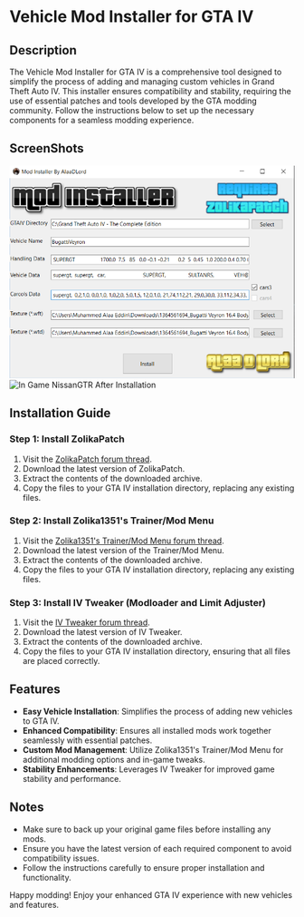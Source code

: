 # Vehicle Mod Installer for GTA IV

## Description

The Vehicle Mod Installer for GTA IV is a comprehensive tool designed to simplify the process of adding and managing
custom vehicles in Grand Theft Auto IV. This installer ensures compatibility and stability, requiring the use of
essential patches and tools developed by the GTA modding community. Follow the instructions below to set up the
necessary components for a seamless modding experience.

## ScreenShots

![Mod Installer By AlaaDLord](screenshots/1.png)
![In Game NissanGTR After Installation](screenshots/2.png)

## Installation Guide

### Step 1: Install ZolikaPatch

1. Visit the [ZolikaPatch forum thread](https://gtaforums.com/topic/955449-iv-zolikapatch/).
2. Download the latest version of ZolikaPatch.
3. Extract the contents of the downloaded archive.
4. Copy the files to your GTA IV installation directory, replacing any existing files.

### Step 2: Install Zolika1351's Trainer/Mod Menu

1. Visit
   the [Zolika1351's Trainer/Mod Menu forum thread](https://gtaforums.com/topic/896795-1000-1080-zolika1351s-trainermod-menu-rewritten/).
2. Download the latest version of the Trainer/Mod Menu.
3. Extract the contents of the downloaded archive.
4. Copy the files to your GTA IV installation directory, replacing any existing files.

### Step 3: Install IV Tweaker (Modloader and Limit Adjuster)

1. Visit
   the [IV Tweaker forum thread](https://gtaforums.com/topic/979531-iv-tweaker-modloader-limit-adjuster-for-gta-iv).
2. Download the latest version of IV Tweaker.
3. Extract the contents of the downloaded archive.
4. Copy the files to your GTA IV installation directory, ensuring that all files are placed correctly.

## Features

- **Easy Vehicle Installation**: Simplifies the process of adding new vehicles to GTA IV.
- **Enhanced Compatibility**: Ensures all installed mods work together seamlessly with essential patches.
- **Custom Mod Management**: Utilize Zolika1351's Trainer/Mod Menu for additional modding options and in-game tweaks.
- **Stability Enhancements**: Leverages IV Tweaker for improved game stability and performance.

## Notes

- Make sure to back up your original game files before installing any mods.
- Ensure you have the latest version of each required component to avoid compatibility issues.
- Follow the instructions carefully to ensure proper installation and functionality.

Happy modding! Enjoy your enhanced GTA IV experience with new vehicles and features.
